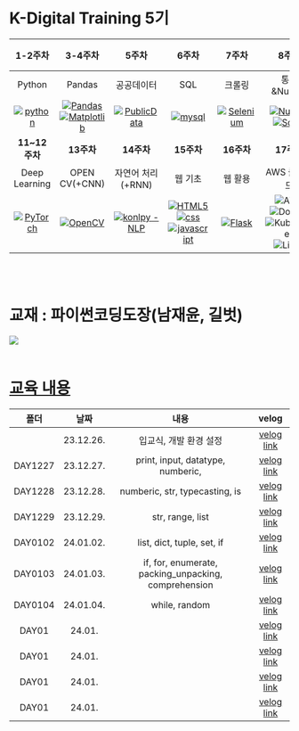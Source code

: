 
# K-Digital Training 5기


|     1-2주차       |     3-4주차       |        5주차        |     6주차       |     7주차       |         8주차           |             9-10주차                |
|:----------------:|:----------------:|:-------------------:|:----------------:|:----------------:|:------------------------:|:-----------------------------------:|
| Python         | Pandas         | 공공데이터        | SQL            | 크롤링         | 통계&Numpy         | Machine Learning              |
| [![python](https://img.shields.io/badge/Python-3776AB?style=for-the-badge&logo=python&logoColor=white)](https://github.com/juugii-ho/Python) | [![Pandas](https://img.shields.io/badge/pandas-%23150458.svg?style=for-the-badge&logo=pandas&logoColor=white)](https://github.com/juugii-ho/EXAM_PANDAS_MATPLOT) <br> [![Matplotlib](https://img.shields.io/badge/Matplotlib-%23ffffff.svg?style=for-the-badge&logo=Matplotlib&logoColor=black)](https://github.com/juugii-ho/EXAM_PANDAS_MATPLOT)| [![PublicData](https://img.shields.io/badge/PublicData-2ea44f)](https://github.com/juugii-ho/EXAM_PublicData) | [![mysql](https://img.shields.io/badge/MySQL-00000F?style=for-the-badge&logo=mysql&logoColor=white)](https://github.com/juugii-ho/SQL-Scripts) | [![Selenium](https://img.shields.io/badge/-selenium-%43B02A?style=for-the-badge&logo=selenium&logoColor=white)](https://github.com/juugii-ho/Crawling) | [![NumPy](https://img.shields.io/badge/numpy-%23013243.svg?style=for-the-badge&logo=numpy&logoColor=white)](https://github.com/juugii-ho/Numpy) <br> [![SciPy](https://img.shields.io/badge/SciPy-%230C55A5.svg?style=for-the-badge&logo=scipy&logoColor=%white)](https://github.com/juugii-ho/Numpy) | [![scikit-learn](https://img.shields.io/badge/scikit--learn-%23F7931E.svg?style=for-the-badge&logo=scikit-learn&logoColor=white)](https://github.com/juugii-ho/Machine-learning) |
|     **11~12주차**     |     **13주차**    |  **14주차**    |**15주차**|  **16주차**      | **17주차**   | **18주차~**    |
| Deep Learning          | OPEN CV(+CNN)                       | 자연어 처리(+RNN)        | 웹 기초                                    | 웹 활용               | AWS 클라우드 | 기업 프로젝트  |
| [![PyTorch](https://img.shields.io/badge/PyTorch-%23EE4C2C.svg?style=for-the-badge&logo=PyTorch&logoColor=white)](https://github.com/juugii-ho/Deep-Learning) | [![OpenCV](https://img.shields.io/badge/opencv-%23white.svg?style=for-the-badge&logo=opencv&logoColor=white)](https://github.com/juugii-ho/Deep-Learning) |   [![konlpy - NLP](https://img.shields.io/static/v1?label=konlpy&message=NLP&color=2ea44f)](https://github.com/juugii-ho/NLP)| [![HTML5](https://img.shields.io/badge/html5-%23E34F26.svg?style=for-the-badge&logo=html5&logoColor=white)](https://github.com/juugii-ho/SERVICE_ML) <br> [![css](https://img.shields.io/badge/CSS-239120?&style=for-the-badge&logo=css3&logoColor=white)](https://github.com/juugii-ho/SERVICE_ML) <br> [![javascript](https://img.shields.io/badge/JavaScript-F7DF1E?style=for-the-badge&logo=JavaScript&logoColor=white)](https://github.com/juugii-ho/SERVICE_ML)| [![Flask](https://img.shields.io/badge/flask-%23000.svg?style=for-the-badge&logo=flask&logoColor=white)](https://github.com/juugii-ho/KDT_15-16W_SERVICE_ML-Flask)  <br> | ![AWS](https://img.shields.io/badge/AWS-%23FF9900.svg?style=for-the-badge&logo=amazon-aws&logoColor=white)<br>![Docker](https://img.shields.io/badge/docker-%230db7ed.svg?style=for-the-badge&logo=docker&logoColor=white)<br>![Kubernetes](https://img.shields.io/badge/kubernetes-%23326ce5.svg?style=for-the-badge&logo=kubernetes&logoColor=white)<br>![Linux](https://img.shields.io/badge/Linux-FCC624?style=for-the-badge&logo=linux&logoColor=black)||

<br>
<br>

# 교재 : 파이썬코딩도장(남재윤, 길벗)

<img src="https://camo.githubusercontent.com/0719f71e63bb098432d0ba0aabbca38f7710baf47725d23b7b7af13701155882/68747470733a2f2f67696d672e67696c6275742e636f2e6b722f626f6f6b2f424e3030333633342f726e5f766965775f424e3030333633342e6a7067"/> 

<br>
<br>

# [교육 내용](https://velog.io/@bbalgang/series/기록)

 | **폴더** | **날짜** | **내용** | **velog**|
 |:-----:|:-----:|:-----:|:------:|
 ||23.12.26. | 입교식, 개발 환경 설정 | [velog link](https://velog.io/@bbalgang/1226-입교식) |
 |DAY1227| 23.12.27. | print, input, datatype, numberic, |[velog link](https://velog.io/@bbalgang/1227-PYTHON-2일차) |
 |DAY1228| 23.12.28. | numberic, str, typecasting, is |[velog link](https://velog.io/@bbalgang/1228-Python-3일차)|
 |DAY1229| 23.12.29. | str, range, list | [velog link](https://velog.io/@bbalgang/1229-Python-4일차-yh70ya2o)|
 |DAY0102| 24.01.02. | list, dict, tuple, set, if | [velog link](https://velog.io/@bbalgang/08fxk7fd)|
 |DAY0103 | 24.01.03. | if, for, enumerate, packing_unpacking, comprehension |[velog link](https://velog.io/@bbalgang/0104-Python-6일차)|
 |DAY0104 | 24.01.04. | while, random |[velog link]( https://velog.io/@bbalgang/14-Python-7일차 )|
 |DAY01 | 24.01. |  |[velog link](  )|
 |DAY01 | 24.01. |  |[velog link](  )|
 |DAY01 | 24.01. |  |[velog link](  )|
 |DAY01 | 24.01. |  |[velog link](  )|
